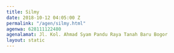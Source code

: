 ```yaml
---
title: Silmy
date: 2018-10-12 04:05:00 Z
permalink: "/agen/silmy.html"
agenwa: 628111122480
agenalamat: Jl. Kol. Ahmad Syam Pandu Raya Tanah Baru Bogor
layout: static
---
```


